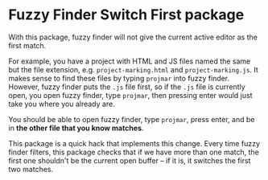 # Fuzzy Finder Switch First package

With this package, fuzzy finder will not give the current active editor as the
first match.

For example, you have a project with HTML and JS files named the same but the
file extension, e.g. `project-marking.html` and `project-marking.js`. It makes
sense to find these files by typing `projmar` into fuzzy finder. However, fuzzy
finder puts the `.js` file first, so if the `.js` file is currently open, you
open fuzzy finder, type `projmar`, then pressing enter would just take you where
you already are.

You should be able to open fuzzy finder, type `projmar`, press enter, and be in
**the other file that you know matches**.

This package is a quick hack that implements this change. Every time fuzzy
finder filters, this package checks that if we have more than one match, the
first one shouldn't be the current open buffer – if it is, it switches the first
two matches.
